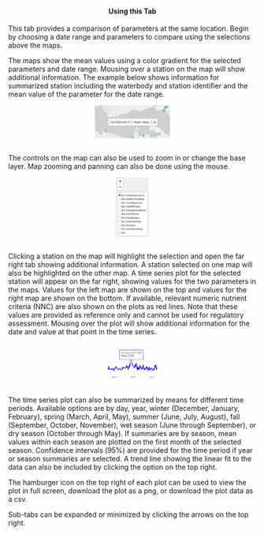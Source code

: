 <div class = 'row'>
<div class = 'col-md-2'></div>
<div class = 'col-md-8'>

<h4 style = 'text-align: center'>Using this Tab</h4>

<p>This tab provides a comparison of parameters at the same location. Begin by choosing a date range and parameters to compare using the selections above the maps.</p>

<p>The maps show the mean values using a color gradient for the selected parameters and date range. Mousing over a station on the map will show additional information. The example below shows information for summarized station including the waterbody and station identifier and the mean value of the parameter for the date range.</p>
 
<img src='parmcompmapex1.png' style='width: 30%; display: block; margin: 0 auto;'>   
<br>

<p>The controls on the map can also be used to zoom in or change the base layer.  Map zooming and panning can also be done using the mouse.</p>

<img src='mapcontrols.png' style='width: 13%; display: block; margin: 0 auto;'>   
<br>

<p>Clicking a station on the map will highlight the selection and open the far right tab showing additional information. A station selected on one map will also be highlighted on the other map. A time series plot for the selected station will appear on the far right, showing values for the two parameters in the maps. Values for the left map are shown on the top and values for the right map are shown on the bottom. If available, relevant numeric nutrient criteria (NNC) are also shown on the plots as red lines. Note that these values are provided as reference only and cannot be used for regulatory assessment. Mousing over the plot will show additional information for the date and value at that point in the time series.</p>

<img src='parmcompplotex1.png' style='width: 20%; display: block; margin: 0 auto;'>   
<br>

<p>The time series plot can also be summarized by means for different time periods. Available options are by day, year, winter (December, January, February), spring (March, April, May), summer (June, July, August), fall (September, October, November), wet season (June through September), or dry season (October through May). If summaries are by season, mean values within each season are plotted on the first month of the selected season. Confidence intervals (95%) are provided for the time period if year or season summaries are selected. A trend line showing the linear fit to the data can also be included by clicking the option on the top right.</p>

<p>The hamburger icon on the top right of each plot can be used to view the plot in full screen, download the plot as a png, or download the plot data as a csv.</p>

<p>Sub-tabs can be expanded or minimized by clicking the arrows on the top right.</p>

</div>
<div class = 'col-md-2'></div>
</div>